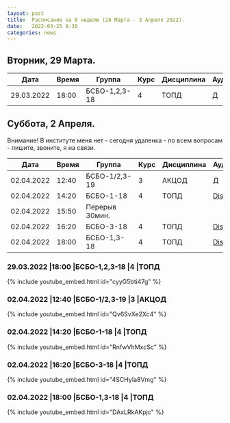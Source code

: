 ```yaml
---
layout: post
title:  Расписание на 8 неделю (28 Марта - 3 Апреля 2022).
date:   2022-03-25 8:30
categories: news
---
```


## Вторник, 29 Марта.

| Дата          | Время   | Группа        | Курс | Дисциплина  | Аудитория | Материалы |
| ------------- | ------- | ------------- | ---- | ----------- | --------- | --------- |
|29.03.2022     |18:00    |БСБО-1,2,3-18  |4     |ТОПД         |   Д       | [Colab](https://colab.research.google.com/drive/1I6cQ2vGuXJV5DxO8Nlaep1jJif_Q3Mf6?usp=sharing)|


## Суббота, 2 Апреля.
Внимание! В институте меня нет - сегодня удаленка - по всем вопросам - пишите, звоните, я на связи.

| Дата          | Время   | Группа               | Курс | Дисциплина  | Аудитория | Материалы |
| ------------- | ------- | -------------------- | ---- | ----------- | --------- | --------- |
|02.04.2022     |12:40    |БСБО-1/2,3-19         |3     |АКЦОД        |   Д       |           |
|02.04.2022     |14:20    |БСБО-1-18             |4     |ТОПД         |[Discord](https://discord.gg/7KEzUhANaa) |           |
|02.04.2022     |15:50    |Перерыв 30мин.        |      |             |           |           |
|02.04.2022     |16:20    |БСБО-3-18             |4     |ТОПД         |[Discord](https://discord.gg/7KEzUhANaa) |           |
|02.04.2022     |18:00    |БСБО-1,3-18           |4     |ТОПД         |[Discord](https://discord.gg/7KEzUhANaa) |           |


### 29.03.2022     |18:00    |БСБО-1,2,3-18  |4     |ТОПД
{% include youtube_embed.html id="cyyG5bti47g" %}


### 02.04.2022     |12:40    |БСБО-1/2,3-19         |3     |АКЦОД
{% include youtube_embed.html id="Qv6SvXe2Xc4" %}


### 02.04.2022     |14:20    |БСБО-1-18             |4     |ТОПД
{% include youtube_embed.html id="RnfwVhMxcSc" %}


### 02.04.2022     |16:20    |БСБО-3-18             |4     |ТОПД
{% include youtube_embed.html id="4SCHyIa8Vmg" %}


### 02.04.2022     |18:00    |БСБО-1,3-18           |4     |ТОПД
{% include youtube_embed.html id="DAxLRkAKpjc" %}
